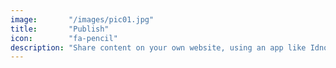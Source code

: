 ```yaml
---
image:       "/images/pic01.jpg"
title:       "Publish"
icon:        "fa-pencil"
description: "Share content on your own website, using an app like Idno, Wordpress, Ghost, etcetera."
---
```

